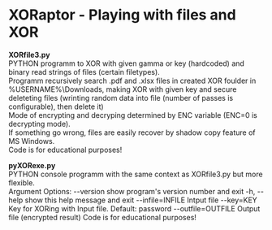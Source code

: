 # XORaptor - Playing with files and XOR

<b>XORfile3.py</b><br>
PYTHON programm to XOR with given gamma or key (hardcoded) and binary read strings of files (certain filetypes). <br />
Programm recursively search .pdf and .xlsx files in created XOR foulder in %USERNAME%\Downloads, 
making XOR with given key and secure deleteting files (wrinting random data into file (number of passes is configurable), then delete it) <br />
Mode of encrypting and decryping determined by ENC variable (ENC=0 is decrypting mode). <br />
If something go wrong, files are easily recover by shadow copy feature of MS Windows. <br />
Code is for educational purposes!

<b>pyXORexe.py</b><br>
PYTHON console programm with the same context as XORfile3.py but more flexible.<br />
Argument Options:
  --version          show program's version number and exit
  -h, --help         show this help message and exit
  --infile=INFILE    Intput file
  --key=KEY          Key for XORing with Input file. Default: password
  --outfile=OUTFILE  Output file (encrypted result)
Code is for educational purposes!
